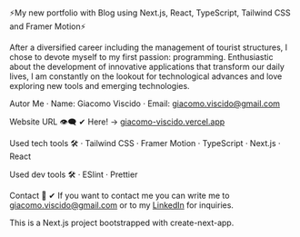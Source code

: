⚡My new portfolio with Blog using Next.js, React, TypeScript, Tailwind CSS and Framer Motion⚡

After a diversified career including the management of tourist structures, I chose to devote myself to my first passion: programming. Enthusiastic about the development of innovative applications that transform our daily lives, I am constantly on the lookout for technological advances and love exploring new tools and emerging technologies.

Autor Me
· Name: Giacomo Viscido
· Email: giacomo.viscido@gmail.com

Website URL 👁‍🗨
✔ Here! -> [giacomo-viscido.vercel.app](https://giacomo-viscido.vercel.app/)

Used tech tools 🛠️
· Tailwind CSS
· Framer Motion
· TypeScript
· Next.js
· React

Used dev tools 🛠️
· ESlint
· Prettier

<!-- Instalation 💻
✔ Follow the steps in: "Getting Started" 👇 -->

Contact 📧
✔ If you want to contact me you can write me to giacomo.viscido@gmail.com or to my [LinkedIn](https://www.linkedin.com/in/giacomoviscido/) for inquiries.

This is a Next.js project bootstrapped with create-next-app.

<!-- Getting Started
First, run the development server:

npm run dev
# or
yarn dev
# or
pnpm dev
Open http://localhost:3000 with your browser to see the result.

You can start editing the page by modifying pages/index.tsx. The page auto-updates as you edit the file.

Learn More
To learn more about Next.js, take a look at the following resources:

Next.js Documentation - learn about Next.js features and API.
Learn Next.js - an interactive Next.js tutorial.
You can check out the Next.js GitHub repository - your feedback and contributions are welcome!

Deploy on Vercel
The easiest way to deploy your Next.js app is to use the Vercel Platform from the creators of Next.js.

Check out our Next.js deployment documentation for more details. -->
